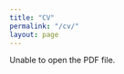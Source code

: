 ```yaml
---
title: "CV"
permalink: "/cv/"
layout: page
---
```


<object data="../assets/resume_cv/20220409_Resume_Orion_Miller.pdf" type='application/pdf'>Unable to open the PDF file.</object>




